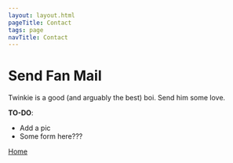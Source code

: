 ```yaml
---
layout: layout.html
pageTitle: Contact
tags: page
navTitle: Contact
---
```

# Send Fan Mail 
Twinkie is a good (and arguably the best) boi. Send him some love.

**TO-DO**: 
- Add a pic
- Some form here??? 

[Home](/)